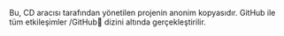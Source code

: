 Bu, CD aracısı tarafından yönetilen projenin anonim kopyasıdır.
GitHub ile tüm etkileşimler /GitHub📁 dizini altında gerçekleştirilir.
